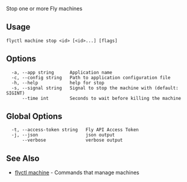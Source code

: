Stop one or more Fly machines


## Usage
~~~
flyctl machine stop <id> [<id>...] [flags]
~~~

## Options

~~~
  -a, --app string      Application name
  -c, --config string   Path to application configuration file
  -h, --help            help for stop
  -s, --signal string   Signal to stop the machine with (default: SIGINT)
      --time int        Seconds to wait before killing the machine
~~~

## Global Options

~~~
  -t, --access-token string   Fly API Access Token
  -j, --json                  json output
      --verbose               verbose output
~~~

## See Also

* [flyctl machine](/docs/flyctl/machine/)	 - Commands that manage machines

